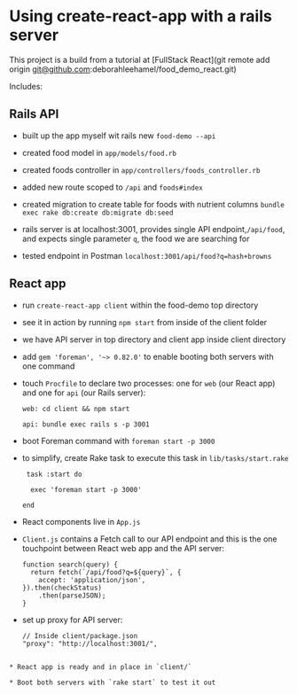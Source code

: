 # Using create-react-app with a rails server

This project is a build from a tutorial at [FullStack React](git remote add origin git@github.com:deborahleehamel/food_demo_react.git)

Includes:

## Rails API

* built up the app myself wit rails new `food-demo --api`

* created food model in `app/models/food.rb`

* created foods controller in `app/controllers/foods_controller.rb`

* added new route scoped to `/api` and `foods#index`

* created migration to create table for foods with nutrient columns `bundle exec rake db:create db:migrate db:seed`

* rails server is at localhost:3001, provides single API endpoint,`/api/food`, and expects single parameter `q`, the food we are searching for

* tested endpoint in Postman `localhost:3001/api/food?q=hash+browns`

## React app

* run `create-react-app client` within the food-demo top directory

* see it in action by running `npm start` from inside of the client folder

* we have API server in top directory and client app inside client directory

* add `gem 'foreman', '~> 0.82.0'` to enable booting both servers with one command

* touch `Procfile` to declare two processes: one for `web` (our React app) and one for `api` (our Rails server):

  `web: cd client && npm start`

  `api: bundle exec rails s -p 3001`
* boot Foreman command with `foreman start -p 3000`

* to simplify, create Rake task to execute this task in `lib/tasks/start.rake`

  ```
   task :start do

    exec 'foreman start -p 3000'

  end
    ```
* React components live in `App.js`

* `Client.js` contains a Fetch call to our API endpoint and this is the one touchpoint between React web app and the API server:

  ```
  function search(query) {
    return fetch(`/api/food?q=${query}`, {
      accept: 'application/json',
  }).then(checkStatus)
      .then(parseJSON);
  }
  ```

* set up proxy for API server:
  ```
  // Inside client/package.json
  "proxy": "http://localhost:3001/",
```

* React app is ready and in place in `client/`

* Boot both servers with `rake start` to test it out
